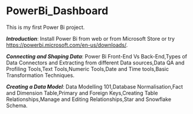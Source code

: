 # PowerBi_Dashboard
This is my first Power Bi project.

_**Introduction**_: Install Power Bi from web or from Microsoft Store or try https://powerbi.microsoft.com/en-us/downloads/.

_**Connecting and Shaping Data**_: Power Bi Front-End Vs Back-End,Types of Data Connectors and Extracting from different Data sources,Data QA and Profiling Tools,Text Tools,Numeric Tools,Date and Time tools,Basic Transformation Techniques.

**_Creating a Data Model_**: Data Modelling 101,Database Normalisation,Fact and Dimension Table,Primary and Foreign Keys,Creating Table Relationships,Manage and Editing Relationships,Star and Snowflake Schema.

